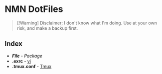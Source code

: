 # NMN DotFiles

> [!Warning] Disclaimer;
> I don't know what I'm doing.
> Use at your own risk, and make a backup first.

## Index

- _**File** - Package_
- **.exrc** - [vi](https://ibm.com/docs/en/power6?topic=commands-vi-command)
- **.tmux.conf** - [Tmux](https://github.com/tmux/tmux/wiki)
